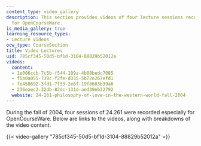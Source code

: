 ```yaml
---
content_type: video_gallery
description: This section provides videos of four lecture sessions recorded especially
  for OpenCourseWare.
is_media_gallery: true
learning_resource_types:
- Lecture Videos
ocw_type: CourseSection
title: Video Lectures
uid: 785cf345-50d5-bf1d-3104-88829b52012a
videos:
  content:
  - 1e006ccb-7c5b-f544-109a-4b08bedc7085
  - f6b0a055-739c-f2fe-d335-5b72e267efd1
  - fe450692-3fd1-7f33-2e6f-19f8603b39a6
  - 236eaec2-32db-82dc-131d-aed39eb32792
  website: 24-261-philosophy-of-love-in-the-western-world-fall-2004
---
```


During the fall of 2004, four sessions of 24.261 were recorded especially for OpenCourseWare. Below are links to the videos, along with breakdowns of the video content.

{{< video-gallery "785cf345-50d5-bf1d-3104-88829b52012a" >}}

